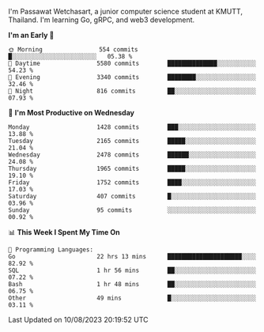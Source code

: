 
I'm Passawat Wetchasart, a junior computer science student at KMUTT, Thailand. I'm learning Go, gRPC, and web3 development.



<!--START_SECTION:waka-->
**I'm an Early 🐤** 

```text
🌞 Morning                554 commits         █░░░░░░░░░░░░░░░░░░░░░░░░   05.38 % 
🌆 Daytime                5580 commits        ██████████████░░░░░░░░░░░   54.23 % 
🌃 Evening                3340 commits        ████████░░░░░░░░░░░░░░░░░   32.46 % 
🌙 Night                  816 commits         ██░░░░░░░░░░░░░░░░░░░░░░░   07.93 % 
```
📅 **I'm Most Productive on Wednesday** 

```text
Monday                   1428 commits        ███░░░░░░░░░░░░░░░░░░░░░░   13.88 % 
Tuesday                  2165 commits        █████░░░░░░░░░░░░░░░░░░░░   21.04 % 
Wednesday                2478 commits        ██████░░░░░░░░░░░░░░░░░░░   24.08 % 
Thursday                 1965 commits        █████░░░░░░░░░░░░░░░░░░░░   19.10 % 
Friday                   1752 commits        ████░░░░░░░░░░░░░░░░░░░░░   17.03 % 
Saturday                 407 commits         █░░░░░░░░░░░░░░░░░░░░░░░░   03.96 % 
Sunday                   95 commits          ░░░░░░░░░░░░░░░░░░░░░░░░░   00.92 % 
```


📊 **This Week I Spent My Time On** 

```text
💬 Programming Languages: 
Go                       22 hrs 13 mins      █████████████████████░░░░   82.92 % 
SQL                      1 hr 56 mins        ██░░░░░░░░░░░░░░░░░░░░░░░   07.22 % 
Bash                     1 hr 48 mins        ██░░░░░░░░░░░░░░░░░░░░░░░   06.75 % 
Other                    49 mins             █░░░░░░░░░░░░░░░░░░░░░░░░   03.11 % 
```


 Last Updated on 10/08/2023 20:19:52 UTC
<!--END_SECTION:waka-->

<!--
**markpassawat/markpassawat** is a ✨ _special_ ✨ repository because its `README.md` (this file) appears on your GitHub profile.

Here are some ideas to get you started:

- 🔭 I’m currently working on ...
- 🌱 I’m currently learning ...
- 👯 I’m looking to collaborate on ...
- 🤔 I’m looking for help with ...
- 💬 Ask me about ...
- 📫 How to reach me: ...
- 😄 Pronouns: He/Him
- ⚡ Fun fact: ...
-->
